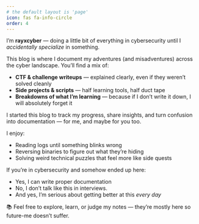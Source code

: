 ```yaml
---
# the default layout is 'page'
icon: fas fa-info-circle
order: 4
---
```

I’m **rayxcyber** — doing a little bit of everything in cybersecurity until I *accidentally specialize* in something. <br>

This blog is where I document my adventures (and misadventures) across the cyber landscape. You’ll find a mix of:
- **CTF & challenge writeups** — explained clearly, even if they weren’t solved cleanly
- **Side projects & scripts** — half learning tools, half duct tape
- **Breakdowns of what I’m learning** — because if I don’t write it down, I will absolutely forget it

I started this blog to track my progress, share insights, and turn confusion into documentation — for me, and maybe for you too.

I enjoy:
- Reading logs until something blinks wrong 
- Reversing binaries to figure out what they’re hiding
- Solving weird technical puzzles that feel more like side quests

If you’re in cybersecurity and somehow ended up here:
- Yes, I can write proper documentation
- No, I don’t talk like this in interviews.
- And yes, I’m serious about getting better at this *every day*


📚 Feel free to explore, learn, or judge my notes — they’re mostly here so future-me doesn’t suffer.

